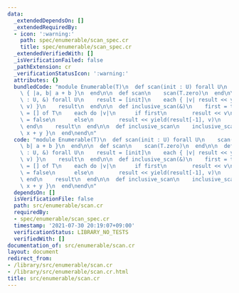 ```yaml
---
data:
  _extendedDependsOn: []
  _extendedRequiredBy:
  - icon: ':warning:'
    path: spec/enumerable/scan_spec.cr
    title: spec/enumerable/scan_spec.cr
  _extendedVerifiedWith: []
  _isVerificationFailed: false
  _pathExtension: cr
  _verificationStatusIcon: ':warning:'
  attributes: {}
  bundledCode: "module Enumerable(T)\n  def scan(init : U) forall U\n    scan(init)\
    \ { |a, b| a + b }\n  end\n\n  def scan\n    scan(T.zero)\n  end\n\n  def scan(init\
    \ : U, &) forall U\n    result = [init]\n    each { |v| result << yield(result.last,\
    \ v) }\n    result\n  end\n\n  def inclusive_scan(&)\n    first = true\n    result\
    \ = [] of T\n    each do |v|\n      if first\n        result << v\n        first\
    \ = false\n      else\n        result << yield(result[-1], v)\n      end\n   \
    \ end\n    result\n  end\n\n  def inclusive_scan\n    inclusive_scan { |x, y|\
    \ x + y }\n  end\nend\n"
  code: "module Enumerable(T)\n  def scan(init : U) forall U\n    scan(init) { |a,\
    \ b| a + b }\n  end\n\n  def scan\n    scan(T.zero)\n  end\n\n  def scan(init\
    \ : U, &) forall U\n    result = [init]\n    each { |v| result << yield(result.last,\
    \ v) }\n    result\n  end\n\n  def inclusive_scan(&)\n    first = true\n    result\
    \ = [] of T\n    each do |v|\n      if first\n        result << v\n        first\
    \ = false\n      else\n        result << yield(result[-1], v)\n      end\n   \
    \ end\n    result\n  end\n\n  def inclusive_scan\n    inclusive_scan { |x, y|\
    \ x + y }\n  end\nend\n"
  dependsOn: []
  isVerificationFile: false
  path: src/enumerable/scan.cr
  requiredBy:
  - spec/enumerable/scan_spec.cr
  timestamp: '2021-07-30 20:19:07+09:00'
  verificationStatus: LIBRARY_NO_TESTS
  verifiedWith: []
documentation_of: src/enumerable/scan.cr
layout: document
redirect_from:
- /library/src/enumerable/scan.cr
- /library/src/enumerable/scan.cr.html
title: src/enumerable/scan.cr
---
```

